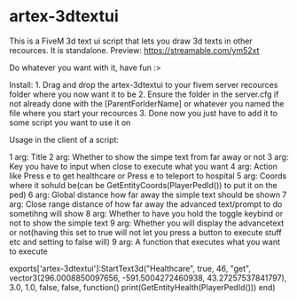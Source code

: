 # artex-3dtextui
This is a FiveM 3d text ui script that lets you draw 3d texts in other recources. It is standalone. Preview: https://streamable.com/ym52xt

Do whatever you want with it, have fun :>

Install:
    1. Drag and drop the artex-3dtextui to your fivem server recources folder where you now want it to be
    2. Ensure the folder in the server.cfg if not already done with the [ParentForlderName] or whatever you named the file where you start your recources
    3. Done now you just have to add it to some script you want to use it on

Usage in the client of a script:

1 arg: Title
2 arg: Whether to show the simpe text from far away or not
3 arg: Key you have to input when close to execute what you want
4 arg: Action like Press e to get healthcare or Press e to teleport to hospital
5 arg: Coords where it sohuld be(can be GetEntityCoords(PlayerPedId()) to put it on the ped)
6 arg: Global distance how far away the simple text should be shown
7 arg: Close range distance of how far away the advanced text/prompt to do sometihng will show
8 arg: Whether to have you hold the toggle keybind or not to show the simple text
9 arg: Whether you will display the advancetext or not(having this set to true will not let you press a button to execute stuff etc and setting to false will)
9 arg: A function that executes what you want to execute

exports['artex-3dtextui']:StartText3d("Healthcare", true, 46, "get", vector3(296.0008850097656, -591.5004272460938, 43.27257537841797), 3.0, 1.0, false, false, function()
    print(GetEntityHealth(PlayerPedId()))
end)
